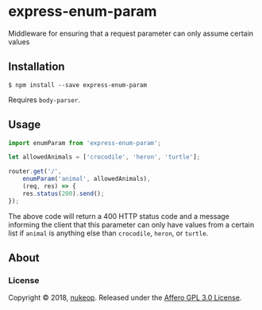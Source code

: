 # express-enum-param
Middleware for ensuring that a request parameter can only assume certain values

## Installation

```shell
$ npm install --save express-enum-param
```
Requires `body-parser`.

## Usage
```javascript
import enumParam from 'express-enum-param';

let allowedAnimals = ['crocodile', 'heron', 'turtle'];

router.get('/', 
	enumParam('animal', allowedAnimals),
	(req, res) => {
    res.status(200).send();
});
```

The above code will return a 400 HTTP status code and a message informing the client that this parameter can only have values from a certain list if `animal` is anything else than `crocodile`, `heron`, or `turtle`.

## About
### License
Copyright © 2018, [nukeop](https://github.com/nukeop).
Released under the [Affero GPL 3.0 License](LICENSE).
